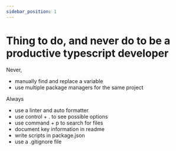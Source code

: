 ```yaml
---
sidebar_position: 1
---
```


# Thing to do, and never do to be a productive typescript developer

Never,
- manually find and replace a variable
- use multiple package managers for the same project

Always
- use a linter and auto formatter
- use control + . to see possible options
- use command + p to search for files
- document key information in readme
- write scripts in package.json
- use a .gitignore file
